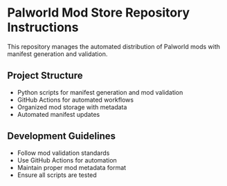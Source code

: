 # Palworld Mod Store Repository Instructions

This repository manages the automated distribution of Palworld mods with manifest generation and validation.

## Project Structure
- Python scripts for manifest generation and mod validation
- GitHub Actions for automated workflows
- Organized mod storage with metadata
- Automated manifest updates

## Development Guidelines
- Follow mod validation standards
- Use GitHub Actions for automation
- Maintain proper mod metadata format
- Ensure all scripts are tested
